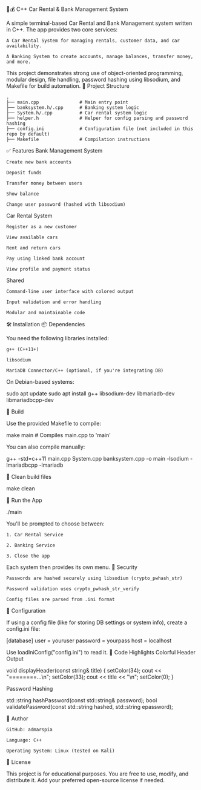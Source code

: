 🚗💰 C++ Car Rental & Bank Management System

A simple terminal-based Car Rental and Bank Management system written in C++. The app provides two core services:

    A Car Rental System for managing rentals, customer data, and car availability.

    A Banking System to create accounts, manage balances, transfer money, and more.

This project demonstrates strong use of object-oriented programming, modular design, file handling, password hashing using libsodium, and Makefile for build automation.
📁 Project Structure

    .
    ├── main.cpp               # Main entry point
    ├── banksystem.h/.cpp      # Banking system logic
    ├── System.h/.cpp          # Car rental system logic
    ├── helper.h               # Helper for config parsing and password hashing
    ├── config.ini             # Configuration file (not included in this repo by default)
    ├── Makefile               # Compilation instructions

✅ Features
Bank Management System

    Create new bank accounts

    Deposit funds

    Transfer money between users

    Show balance

    Change user password (hashed with libsodium)

Car Rental System

    Register as a new customer

    View available cars

    Rent and return cars

    Pay using linked bank account

    View profile and payment status

Shared

    Command-line user interface with colored output

    Input validation and error handling

    Modular and maintainable code

🛠️ Installation
📦 Dependencies

You need the following libraries installed:

    g++ (C++11+)

    libsodium

    MariaDB Connector/C++ (optional, if you're integrating DB)

On Debian-based systems:

sudo apt update
sudo apt install g++ libsodium-dev libmariadb-dev libmariadbcpp-dev

🔧 Build

Use the provided Makefile to compile:

make main        # Compiles main.cpp to 'main'

You can also compile manually:

g++ -std=c++11 main.cpp System.cpp banksystem.cpp -o main -lsodium -lmariadbcpp -lmariadb

🧹 Clean build files

make clean

🚀 Run the App

./main

You'll be prompted to choose between:

    1. Car Rental Service

    2. Banking Service

    3. Close the app

Each system then provides its own menu.
🔐 Security

    Passwords are hashed securely using libsodium (crypto_pwhash_str)

    Password validation uses crypto_pwhash_str_verify

    Config files are parsed from .ini format

📝 Configuration

If using a config file (like for storing DB settings or system info), create a config.ini file:

[database]
user = youruser
password = yourpass
host = localhost

Use loadIniConfig("config.ini") to read it.
🧠 Code Highlights
Colorful Header Output

void displayHeader(const string& title) {
    setColor(34);
    cout << "========...\n";
    setColor(33);
    cout << title << "\n";
    setColor(0);
}

Password Hashing

std::string hashPassword(const std::string& password);
bool validatePassword(const std::string hashed, std::string epassword);

👤 Author

    GitHub: admarspia

    Language: C++

    Operating System: Linux (tested on Kali)

📄 License

This project is for educational purposes. You are free to use, modify, and distribute it. Add your preferred open-source license if needed.
